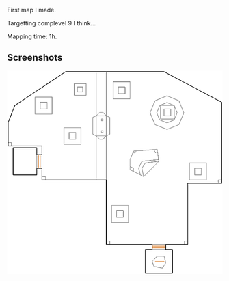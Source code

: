 First map I made.

Targetting complevel 9 I think...


Mapping time: 1h.

## Screenshots

![](img/MAP01.png)